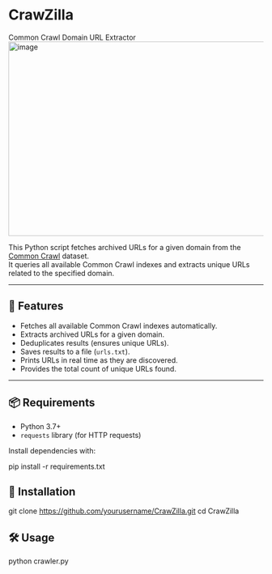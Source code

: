 # CrawZilla 

Common Crawl Domain URL Extractor
<img width="1011" height="384" alt="image" src="https://github.com/user-attachments/assets/b875fbb0-ea9c-48df-8f9a-826b148d0b3d" />

This Python script fetches archived URLs for a given domain from the [Common Crawl](https://commoncrawl.org/) dataset.  
It queries all available Common Crawl indexes and extracts unique URLs related to the specified domain.  

---

## 🚀 Features
- Fetches all available Common Crawl indexes automatically.
- Extracts archived URLs for a given domain.
- Deduplicates results (ensures unique URLs).
- Saves results to a file (`urls.txt`).
- Prints URLs in real time as they are discovered.
- Provides the total count of unique URLs found.

---

## 📦 Requirements
- Python 3.7+
- `requests` library (for HTTP requests)

Install dependencies with:

pip install -r requirements.txt


## 📂 Installation

git clone https://github.com/yourusername/CrawZilla.git
cd CrawZilla

## 🛠 Usage

python crawler.py
